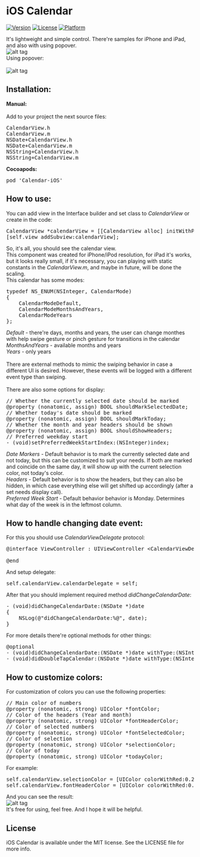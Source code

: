 iOS Calendar
============

[![Version](https://img.shields.io/cocoapods/v/Calendar-iOS.svg?style=flat)](http://cocoadocs.org/docsets/Calendar-iOS)
[![License](https://img.shields.io/cocoapods/l/Calendar-iOS.svg?style=flat)](http://cocoadocs.org/docsets/Calendar-iOS)
[![Platform](https://img.shields.io/cocoapods/p/Calendar-iOS.svg?style=flat)](http://cocoadocs.org/docsets/Calendar-iOS)

It's lightweight and simple control. There're samples for iPhone and iPad, and also with using popover.<br>
![alt tag](https://raw.github.com/maximbilan/ios_calendar/master/img/img4.png)
<br>
Using popover:
<br><br>
![alt tag](https://raw.github.com/maximbilan/ios_calendar/master/img/img5.png)
<br>
## Installation:
<b>Manual:</b><br><br>
Add to your project the next source files: <br>
<pre>
CalendarView.h
CalendarView.m
NSDate+CalendarView.h
NSDate+CalendarView.m
NSString+CalendarView.h
NSString+CalendarView.m
</pre>
<b>Cocoapods:</b>
<pre>
pod 'Calendar-iOS'
</pre>
## How to use:
You can add view in the Interface builder and set class to <i>CalendarView</i> or create in the code: <br>
<pre>
CalendarView *calendarView = [[CalendarView alloc] initWithPosition:10.0 y:10.0];
[self.view addSubview:calendarView];
</pre>
So, it's all, you should see the calendar view. <br>
This component was created for iPhone/iPod resolution, for iPad it's works, but it looks really small, if it's necessary, you can playing with static constants in the <i>CalendarView.m</i>, and maybe in future, will be done the scaling.
<br>
This calendar has some modes: <br>
<pre>
typedef NS_ENUM(NSInteger, CalendarMode)
{
    CalendarModeDefault,
    CalendarModeMonthsAndYears,
    CalendarModeYears
};
</pre>
<i>Default</i> - there're days, months and years, the user can change monthes with help swipe gesture or pinch gesture for transitions in the calendar <br>
<i>MonthsAndYears</i> - available months and years <br>
<i>Years</i> - only years <br>
<br>
There are external methods to mimic the swiping behavior in case a different UI is desired. However, these events will be logged with a different event type than swiping. <br>
<br>
There are also some options for display: <br>
<pre>
// Whether the currently selected date should be marked
@property (nonatomic, assign) BOOL shouldMarkSelectedDate;
// Whether today's date should be marked
@property (nonatomic, assign) BOOL shouldMarkToday;
// Whether the month and year headers should be shown
@property (nonatomic, assign) BOOL shouldShowHeaders;
// Preferred weekday start
- (void)setPreferredWeekStartIndex:(NSInteger)index;
</pre>
<i>Date Markers</i> - Default behavior is to mark the currently selected date and not today, but this can be customized to suit your needs. If both are marked and coincide on the same day, it will show up with the current selection color, not today's color. <br>
<i>Headers</i> - Default behavior is to show the headers, but they can also be hidden, in which case everything else will get shifted up accordingly (after a set needs display call). <br>
<i>Preferred Week Start</i> - Default behavior behavior is Monday. Determines what day of the week is in the leftmost column.
## How to handle changing date event:
For this you should use <i>CalendarViewDelegate</i> protocol:
<pre>
@interface ViewController : UIViewController &#60;CalendarViewDelegate&#62;

@end
</pre>
And setup delegate: <br>
<pre>
self.calendarView.calendarDelegate = self;
</pre>

After that you should implement required method <i>didChangeCalendarDate</i>:
<pre>
- (void)didChangeCalendarDate:(NSDate *)date
{
    NSLog(@"didChangeCalendarDate:%@", date);
}
</pre>

For more details there're optional methods for other things: <br>
<pre>
@optional
- (void)didChangeCalendarDate:(NSDate *)date withType:(NSInteger)type withEvent:(NSInteger)event;
- (void)didDoubleTapCalendar:(NSDate *)date withType:(NSInteger)type;
</pre>
## How to customize colors:
For customization of colors you can use the following properties:
<pre>
// Main color of numbers
@property (nonatomic, strong) UIColor *fontColor;
// Color of the headers (Year and month)
@property (nonatomic, strong) UIColor *fontHeaderColor;
// Color of selected numbers
@property (nonatomic, strong) UIColor *fontSelectedColor;
// Color of selection
@property (nonatomic, strong) UIColor *selectionColor;
// Color of today
@property (nonatomic, strong) UIColor *todayColor;
</pre>
For example:
<pre>
self.calendarView.selectionColor = [UIColor colorWithRed:0.203 green:0.666 blue:0.862 alpha:1.000];
self.calendarView.fontHeaderColor = [UIColor colorWithRed:0.203 green:0.666 blue:0.862 alpha:1.000];
</pre>
And you can see the result:<br>
![alt tag](https://raw.github.com/maximbilan/ios_calendar/master/img/img6.png)<br>
It's free for using, feel free. And I hope it will be helpful.<br>

## License

iOS Calendar is available under the MIT license. See the LICENSE file for more info.

